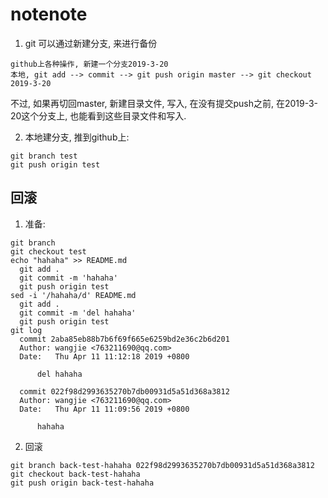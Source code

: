 # notenote
1. git 可以通过新建分支, 来进行备份
```
github上各种操作, 新建一个分支2019-3-20
本地, git add --> commit --> git push origin master --> git checkout 2019-3-20
```
不过, 如果再切回master, 新建目录文件, 写入, 在没有提交push之前, 在2019-3-20这个分支上, 也能看到这些目录文件和写入.  

2. 本地建分支, 推到github上:
```
git branch test
git push origin test
```

## 回滚
1. 准备:
```
git branch
git checkout test
echo "hahaha" >> README.md
  git add .
  git commit -m 'hahaha'
  git push origin test
sed -i '/hahaha/d' README.md
  git add .
  git commit -m 'del hahaha'
  git push origin test
git log
  commit 2aba85eb88b7b6f69f665e6259bd2e36c2b6d201
  Author: wangjie <763211690@qq.com>
  Date:   Thu Apr 11 11:12:18 2019 +0800
  
      del hahaha
  
  commit 022f98d2993635270b7db00931d5a51d368a3812
  Author: wangjie <763211690@qq.com>
  Date:   Thu Apr 11 11:09:56 2019 +0800
  
      hahaha
```
2. 回滚
```
git branch back-test-hahaha 022f98d2993635270b7db00931d5a51d368a3812
git checkout back-test-hahaha 
git push origin back-test-hahaha 
```
